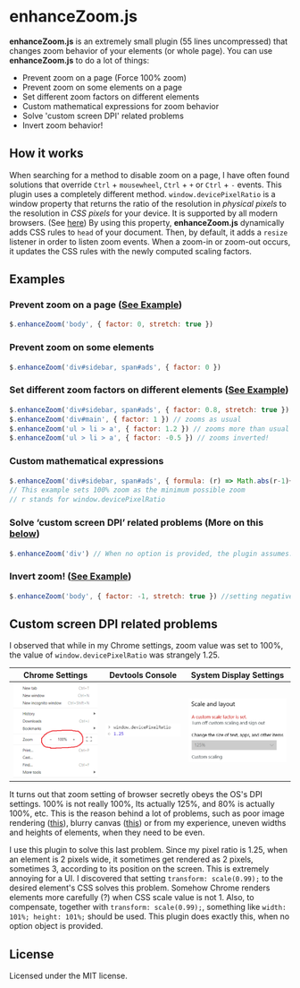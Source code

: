 
# enhanceZoom.js

**enhanceZoom.js** is an extremely small plugin (55 lines uncompressed) that changes zoom behavior of your elements (or whole page). You can use **enhanceZoom.js** to do a lot of things:
 - Prevent zoom on a page (Force 100% zoom)
 - Prevent zoom on some elements on a page  
 - Set different zoom factors on different elements 
 - Custom mathematical expressions for zoom behavior
 - Solve 'custom screen DPI' related problems
 - Invert zoom behavior!

## How it works
When searching for a method to disable zoom on a page, I have often found solutions that override `Ctrl` + `mousewheel`, `Ctrl` + `+` or `Ctrl` + `-` events. This plugin uses a completely different method. `window.devicePixelRatio` is a window property  that  returns the ratio of the resolution in  _physical pixels_  to the resolution in  _CSS pixels_  for your device. It is supported by all modern browsers. (See [here](https://developer.mozilla.org/en-US/docs/Web/API/Window/devicePixelRatio)) By using this property, **enhanceZoom.js** dynamically adds CSS rules to `head` of your document. Then, by default, it adds a `resize` listener in order to listen zoom events. When a zoom-in or zoom-out occurs, it updates the CSS rules with the newly computed scaling factors.


## Examples
### Prevent zoom on a page  ([See Example](https://codepen.io/onurkerimov/pen/BVYvBy))

```js
$.enhanceZoom('body', { factor: 0, stretch: true })
```
### Prevent zoom on some elements
```js
$.enhanceZoom('div#sidebar, span#ads', { factor: 0 })
```
### Set different zoom factors on different elements  ([See Example](https://codepen.io/onurkerimov/pen/wXyOZv))
```js
$.enhanceZoom('div#sidebar, span#ads', { factor: 0.8, stretch: true }) // zooms less than usual
$.enhanceZoom('div#main', { factor: 1 }) // zooms as usual
$.enhanceZoom('ul > li > a', { factor: 1.2 }) // zooms more than usual
$.enhanceZoom('ul > li > a', { factor: -0.5 }) // zooms inverted!
```
### Custom mathematical expressions
```js
$.enhanceZoom('div#sidebar, span#ads', { formula: (r) => Math.abs(r-1)+1 }) 
// This example sets 100% zoom as the minimum possible zoom
// r stands for window.devicePixelRatio
```
### Solve ‘custom screen DPI’ related problems (More on this [below](#custom-screen-dpi-related-problems))
```js
$.enhanceZoom('div') // When no option is provided, the plugin assumes: factor = 0.99
```

### Invert zoom!  ([See Example](https://codepen.io/onurkerimov/pen/zaRQBQ))
```js
$.enhanceZoom('body', { factor: -1, stretch: true }) //setting negative factor inverts
```
## Custom screen DPI related problems
I observed that while in my Chrome settings, zoom value was set to 100%, the value of `window.devicePixelRatio` was strangely 1.25.

| Chrome Settings | Devtools Console | System Display Settings |
|--|--|--|
| ![](assets/chrome.png) | ![](assets/devtools.png) | ![](assets/windows.png) |
  
It turns out that zoom setting of browser secretly obeys the OS's DPI settings. 100% is not really 100%, Its actually 125%, and 80% is actually 100%, etc. This is the reason behind a lot of problems, such as poor image rendering ([this](https://medium.freecodecamp.org/-898b38a6c0e1)), blurry canvas ([this](https://stackoverflow.com/questions/8696631/canvas-drawings-like-lines-are-blurry)) or from my experience, uneven widths and heights of elements, when they need to be even. 

I use this plugin to solve this last problem. Since my pixel ratio is 1.25, when an element is 2 pixels wide, it sometimes get rendered as 2 pixels, sometimes 3, according to its position on the screen. This is extremely annoying for a UI. I discovered that setting `transform: scale(0.99);` to the desired element's CSS solves this problem. Somehow Chrome renders elements more carefully (?) when CSS scale value is not 1. Also, to compensate, together with `transform: scale(0.99);`, something like `width: 101%; height: 101%;` should be used. This plugin does exactly this, when no option object is provided.

## License

Licensed under the MIT license.
